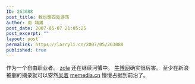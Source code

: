 ```yaml
---
ID: 263088
post_title: 我也想四处游荡
author: 南 靖男
post_date: 2007-05-07 21:05:25
post_excerpt: ""
layout: post
permalink: https://larryli.cn/2007/05/263088
published: true
---
```

作为一个自由职业者。
<a href="http://www.zuola.com/weblog/?p=801">zola</a> 还在继续河蟹中。
<a href="http://www.bullog.cn/blogs/zola/archives/54275.aspx">牛博网</a>确实很厉害。
至少在新浪被删的摘录就可以安然<a href="http://www.bullog.cn/blogs/matthew99/archives/53734.aspx">呆着</a>
<a href="http://memedia.cn/2007/05/07/11">memedia.cn</a> 慢慢占据到前沿了。